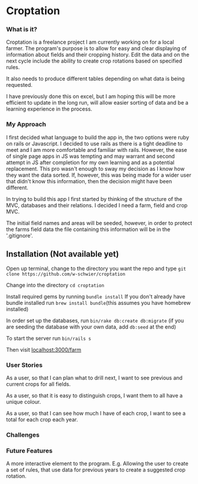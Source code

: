 # Croptation

### What is it?

Croptation is a freelance project I am currently working on for a local farmer. The program's purpose is to allow for easy and clear displaying of information about fields and their cropping history. Edit the data and on the next cycle include the ability to create crop rotations based on specified rules.

It also needs to produce different tables depending on what data is being requested.

I have previously done this on excel, but I am hoping this will be more efficient to update in the long run, will allow easier sorting of data and be a learning experience in the process.

### My Approach

I first decided what language to build the app in, the two options were ruby on rails or Javascript. I decided to use rails as there is a tight deadline to meet and I am more comfortable and familiar with rails. However, the ease of single page apps in JS was tempting and may warrant and second attempt in JS after completion for my own learning and as a potential replacement. This pro wasn't enough to sway my decision as I know how they want the data sorted. If, however, this was being made for a wider user that didn't know this information, then the decision might have been different.

In trying to build this app I first started by thinking of the structure of the MVC, databases and their relations. I decided I need a farm, field and crop MVC.

The initial field names and areas will be seeded, however, in order to protect the farms field data the file containing this information will be in the '.gitignore'.

## Installation (Not available yet)

Open up terminal, change to the directory you want the repo and type ```git clone https://github.com/w-schwier/croptation```

Change into the directory ```cd croptation```

Install required gems by running ```bundle install``` If you don't already have bundle installed run ```brew install bundle```(this assumes you have homebrew installed)

In order set up the databases, run ```bin/rake db:create db:migrate```  (if you are seeding the database with your own data, add ```db:seed``` at the end)

To start the server run ```bin/rails s```

Then visit [localhost:3000/farm](http://localhost:3000/farm)


### User Stories

As a user, so that I can plan what to drill next, I want to see previous and current crops for all fields.

As a user, so that it is easy to distinguish crops, I want them to all have a unique colour.

As a user, so that I can see how much I have of each crop, I want to see a total for each crop each year.

### Challenges


### Future Features

A more interactive element to the program. E.g. Allowing the user to create a set of rules, that use data for previous years to create a suggested crop rotation.
